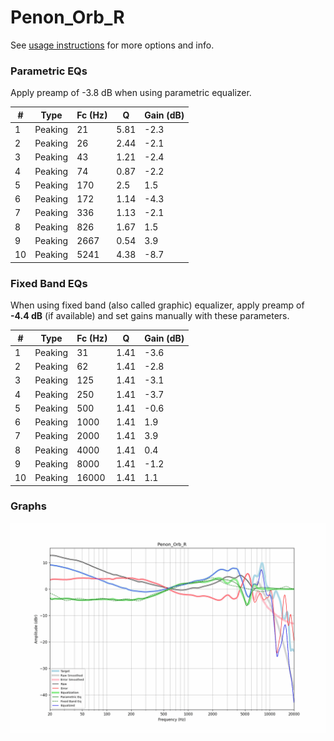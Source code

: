 # Penon_Orb_R
See [usage instructions](https://github.com/jaakkopasanen/AutoEq#usage) for more options and info.

### Parametric EQs
Apply preamp of -3.8 dB when using parametric equalizer.

|   # | Type    |   Fc (Hz) |    Q |   Gain (dB) |
|-----|---------|-----------|------|-------------|
|   1 | Peaking |        21 | 5.81 |        -2.3 |
|   2 | Peaking |        26 | 2.44 |        -2.1 |
|   3 | Peaking |        43 | 1.21 |        -2.4 |
|   4 | Peaking |        74 | 0.87 |        -2.2 |
|   5 | Peaking |       170 | 2.5  |         1.5 |
|   6 | Peaking |       172 | 1.14 |        -4.3 |
|   7 | Peaking |       336 | 1.13 |        -2.1 |
|   8 | Peaking |       826 | 1.67 |         1.5 |
|   9 | Peaking |      2667 | 0.54 |         3.9 |
|  10 | Peaking |      5241 | 4.38 |        -8.7 |

### Fixed Band EQs
When using fixed band (also called graphic) equalizer, apply preamp of **-4.4 dB** (if available) and set gains manually with these parameters.

|   # | Type    |   Fc (Hz) |    Q |   Gain (dB) |
|-----|---------|-----------|------|-------------|
|   1 | Peaking |        31 | 1.41 |        -3.6 |
|   2 | Peaking |        62 | 1.41 |        -2.8 |
|   3 | Peaking |       125 | 1.41 |        -3.1 |
|   4 | Peaking |       250 | 1.41 |        -3.7 |
|   5 | Peaking |       500 | 1.41 |        -0.6 |
|   6 | Peaking |      1000 | 1.41 |         1.9 |
|   7 | Peaking |      2000 | 1.41 |         3.9 |
|   8 | Peaking |      4000 | 1.41 |         0.4 |
|   9 | Peaking |      8000 | 1.41 |        -1.2 |
|  10 | Peaking |     16000 | 1.41 |         1.1 |

### Graphs
![](./Penon_Orb_R.png)

